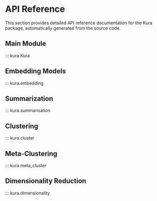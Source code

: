# API Reference

This section provides detailed API reference documentation for the Kura package, automatically generated from the source code.

## Main Module

::: kura.Kura

## Embedding Models

::: kura.embedding

## Summarization

::: kura.summarisation

## Clustering

::: kura.cluster

## Meta-Clustering

::: kura.meta_cluster

## Dimensionality Reduction

::: kura.dimensionality